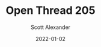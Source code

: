 ---
layout: podcast
title: "Open Thread 205"
author: Scott Alexander
description: https://astralcodexten.substack.com/p/open-thread-205
date: 2022-01-02
length: 865539
duration: 216
guid: open-thread-205
---